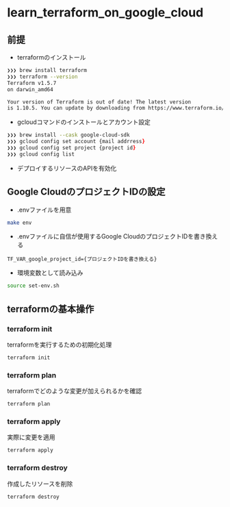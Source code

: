 # learn_terraform_on_google_cloud

## 前提

- terraformのインストール

```zsh
❯❯❯ brew install terraform
❯❯❯ terraform --version
Terraform v1.5.7
on darwin_amd64

Your version of Terraform is out of date! The latest version
is 1.10.5. You can update by downloading from https://www.terraform.io/downloads.html
```

- gcloudコマンドのインストールとアカウント設定

```zsh
❯❯❯ brew install --cask google-cloud-sdk
❯❯❯ gcloud config set account {mail addrress}
❯❯❯ gcloud config set project {project id}
❯❯❯ gcloud config list
```

- デプロイするリソースのAPIを有効化

## Google CloudのプロジェクトIDの設定

- .envファイルを用意

```zsh
make env
```

- .envファイルに自信が使用するGoogle CloudのプロジェクトIDを書き換える

```
TF_VAR_google_project_id={プロジェクトIDを書き換える}
```

- 環境変数として読み込み

```zsh
source set-env.sh
```


## terraformの基本操作

### terraform init

terraformを実行するための初期化処理

```zsh
terraform init
```

### terraform plan

terraformでどのような変更が加えられるかを確認

```zsh
terraform plan
```

### terraform apply

実際に変更を適用

```zsh
terraform apply
```

### terraform destroy

作成したリソースを削除

```zsh
terraform destroy
```
